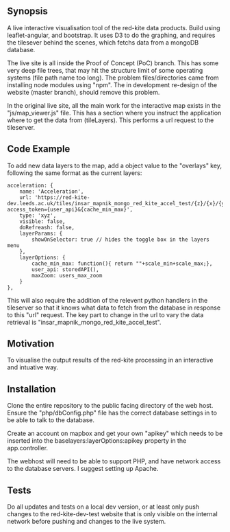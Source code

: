 ## Synopsis

A live interactive visualisation tool of the red-kite data products. Build using leaflet-angular, and bootstrap. It uses D3 to do the graphing, and requires the tilesever behind the scenes, which fetchs data from a mongoDB database.

The live site is all inside the Proof of Concept (PoC) branch. This has some very deep file trees, that may hit the structure limit of some operating systems (file path name too long). The problem files/directories came from installing node modules using "npm". The in development re-design of the website (master branch), should remove this problem.

In the original live site, all the main work for the interactive map exists in the "js/map_viewer.js" file. This has a section where you instruct the application where to get the data from (tileLayers). This performs a url request to the tileserver.

## Code Example

To add new data layers to the map, add a object value to the "overlays" key, following the same format as the current layers:

    acceleration: {
        name: 'Acceleration',
        url: 'https://red-kite-dev.leeds.ac.uk/tiles/insar_mapnik_mongo_red_kite_accel_test/{z}/{x}/{y}.png?access_token={user_api}&{cache_min_max}',
        type: 'xyz',
        visible: false,
        doRefreash: false,
        layerParams: {
            showOnSelector: true // hides the toggle box in the layers menu
        },
        layerOptions: {
            cache_min_max: function(){ return ""+scale_min+scale_max;},
            user_api: storedAPI(),
            maxZoom: users_max_zoom
        }
    },

This will also require the addition of the relevent python handlers in the tileserver so that it knows what data to fetch from the database in response to this "url" request. The key part to change in the url to vary the data retrieval is "insar_mapnik_mongo_red_kite_accel_test".
## Motivation

To visualise the output results of the red-kite processing in an interactive and intuative way.

## Installation

Clone the entire repository to the public facing directory of the web host. Ensure the "php/dbConfig.php" file has the correct database settings in to be able to talk to the database.

Create an account on mapbox and get your own "apikey" which needs to be inserted into the baselayers:layerOptions:apikey property in the app.controller.

The webhost will need to be able to support PHP, and have network access to the database servers. I suggest setting up Apache.

## Tests

Do all updates and tests on a local dev version, or at least only push changes to the red-kite-dev-test website that is only visible on the internal network before pushing and changes to the live system.